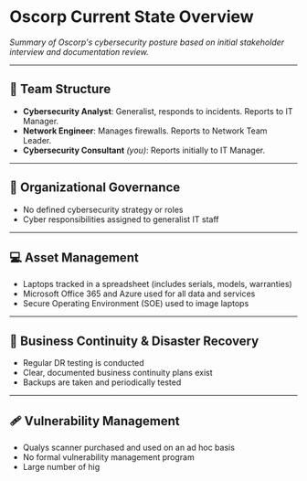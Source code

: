 # Oscorp Current State Overview

_Summary of Oscorp's cybersecurity posture based on initial stakeholder interview and documentation review._

---

## 👥 Team Structure

- **Cybersecurity Analyst**: Generalist, responds to incidents. Reports to IT Manager.
- **Network Engineer**: Manages firewalls. Reports to Network Team Leader.
- **Cybersecurity Consultant** _(you)_: Reports initially to IT Manager.

---

## 🧱 Organizational Governance

- No defined cybersecurity strategy or roles
- Cyber responsibilities assigned to generalist IT staff

---

## 💻 Asset Management

- Laptops tracked in a spreadsheet (includes serials, models, warranties)
- Microsoft Office 365 and Azure used for all data and services
- Secure Operating Environment (SOE) used to image laptops

---

## 🔁 Business Continuity & Disaster Recovery

- Regular DR testing is conducted
- Clear, documented business continuity plans exist
- Backups are taken and periodically tested

---

## 🩹 Vulnerability Management

- Qualys scanner purchased and used on an ad hoc basis
- No formal vulnerability management program
- Large number of hig
